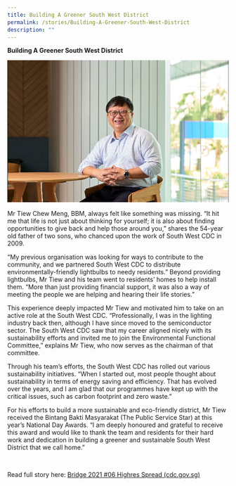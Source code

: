 ```yaml
---
title: Building A Greener South West District
permalink: /stories/Building-A-Greener-South-West-District
description: ""
---
```

**Building A Greener South West District**

![Mr Tiew Chew Meng, BBM](/images/Stories/CM.jpg)

Mr Tiew Chew Meng, BBM, always felt like something was missing. “It hit me that life is not just about thinking for yourself; it is also about finding opportunities to give back and help those around you,” shares the 54-year old father of two sons, who chanced upon the work of South West CDC in 2009.

“My previous organisation was looking for ways to contribute to the community, and we partnered South West CDC to distribute environmentally-friendly lightbulbs to needy residents.” Beyond providing lightbulbs, Mr Tiew and his team went to residents’ homes to help install them. “More than just providing financial support, it was also a way of meeting the people we are helping and hearing their life stories.”

This experience deeply impacted Mr Tiew and motivated him to take on an active role at the South West CDC. “Professionally, I was in the lighting industry back then, although I have since moved to the semiconductor sector. The South West CDC saw that my career aligned nicely with its sustainability efforts and invited me to join the Environmental Functional Committee,” explains Mr Tiew, who now serves as the chairman of that committee.

Through his team’s efforts, the South West CDC has rolled out various sustainability initiatives. “When I started out, most people thought about sustainability in terms of energy saving and efficiency. That has evolved over the years, and I am glad that our programmes have kept up with the critical issues, such as carbon footprint and zero waste.”

For his efforts to build a more sustainable and eco-friendly district, Mr Tiew received the Bintang Bakti Masyarakat (The Public Service Star) at this year’s National Day Awards. “I am deeply honoured and grateful to receive this award and would like to thank the team and residents for their hard work and dedication in building a greener and sustainable South West District that we call home.”

 

Read full story here: [](https://www.cdc.gov.sg/flipbook/southwest/bridge-2021-06/index.html%23p=12)[Bridge 2021 #06 Highres Spread (cdc.gov.sg)](https://www.cdc.gov.sg/flipbook/southwest/bridge-2021-06/index.html#p=12)